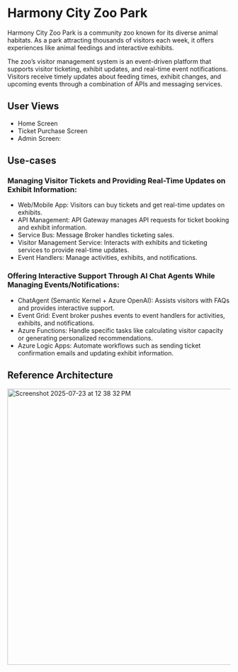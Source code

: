 # Harmony City Zoo Park

Harmony City Zoo Park is a community zoo known for its diverse animal habitats. As a park attracting thousands of visitors each week, it offers experiences like 
animal feedings and interactive exhibits. 

The zoo’s visitor management system is an event-driven platform that supports visitor ticketing, exhibit updates, and real-time event notifications. Visitors receive 
timely updates about feeding times, exhibit changes, and upcoming events through a combination of APIs and messaging services.

## User Views

* Home Screen
* Ticket Purchase Screen
* Admin Screen:

## Use-cases

### Managing Visitor Tickets and Providing Real-Time Updates on Exhibit Information:

* Web/Mobile App: Visitors can buy tickets and get real-time updates on exhibits.
* API Management: API Gateway manages API requests for ticket booking and exhibit information.
* Service Bus: Message Broker handles ticketing sales.
* Visitor Management Service: Interacts with exhibits and ticketing services to provide real-time updates.
* Event Handlers: Manage activities, exhibits, and notifications.

### Offering Interactive Support Through AI Chat Agents While Managing Events/Notifications:

* ChatAgent (Semantic Kernel + Azure OpenAI): Assists visitors with FAQs and provides interactive support.
* Event Grid: Event broker pushes events to event handlers for activities, exhibits, and notifications.
* Azure Functions: Handle specific tasks like calculating visitor capacity or generating personalized recommendations.
* Azure Logic Apps: Automate workflows such as sending ticket confirmation emails and updating exhibit information.

## Reference Architecture
<img width="1086" height="624" alt="Screenshot 2025-07-23 at 12 38 32 PM" src="https://github.com/user-attachments/assets/af00223a-6599-4bbc-b1b0-7a5a651b8866" />

